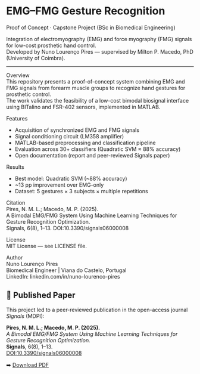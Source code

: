 # EMG–FMG Gesture Recognition

Proof of Concept · Capstone Project (BSc in Biomedical Engineering)

Integration of electromyography (EMG) and force myography (FMG) signals for low-cost prosthetic hand control.  
Developed by Nuno Lourenço Pires — supervised by Milton P. Macedo, PhD (University of Coimbra).

----
Overview  
This repository presents a proof-of-concept system combining EMG and FMG signals from forearm muscle groups to recognize hand gestures for prosthetic control.  
The work validates the feasibility of a low-cost bimodal biosignal interface using BITalino and FSR-402 sensors, implemented in MATLAB.

Features  
- Acquisition of synchronized EMG and FMG signals  
- Signal conditioning circuit (LM358 amplifier)  
- MATLAB-based preprocessing and classification pipeline  
- Evaluation across 30+ classifiers (Quadratic SVM ≈ 88% accuracy)  
- Open documentation (report and peer-reviewed Signals paper)

Results  
- Best model: Quadratic SVM (~88% accuracy)  
- ~13 pp improvement over EMG-only  
- Dataset: 5 gestures × 3 subjects × multiple repetitions

Citation  
Pires, N. M. L.; Macedo, M. P. (2025).  
A Bimodal EMG/FMG System Using Machine Learning Techniques for Gesture Recognition Optimization.  
Signals, 6(8), 1–13. DOI:10.3390/signals06000008

License  
MIT License — see LICENSE file.

Author  
Nuno Lourenço Pires  
Biomedical Engineer | Viana do Castelo, Portugal  
LinkedIn: linkedin.com/in/nuno-lourenco-pires  

## 📄 Published Paper
This project led to a peer-reviewed publication in the open-access journal *Signals* (MDPI):

**Pires, N. M. L.; Macedo, M. P. (2025).**  
*A Bimodal EMG/FMG System Using Machine Learning Techniques for Gesture Recognition Optimization.*  
**Signals**, 6(8), 1–13.  
[DOI:10.3390/signals06000008](https://doi.org/10.3390/signals6010008)

➡️ [Download PDF](docs/signals-06-00008.pdf)
